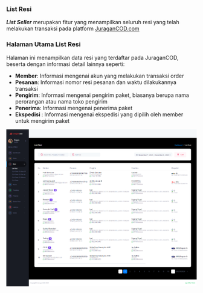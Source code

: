 ### List Resi

<b>_List Seller_</b> merupakan fitur yang menampilkan seluruh resi yang telah melakukan transaksi pada platform [JuraganCOD.com](https://juragancod.com)

### Halaman Utama List Resi

Halaman ini menampilkan data resi yang terdaftar pada JuraganCOD, beserta dengan informasi detail lainnya seperti: <br>

- <b>Member</b>: Informasi mengenai akun yang melakukan transaksi order
- <b>Pesanan</b>: Informasi nomor resi pesanan dan waktu dilakukannya transaksi
- <b>Pengirim</b>: Informasi mengenai pengirim paket, biasanya berupa nama perorangan atau nama toko pengirim
- <b>Penerima</b>: Informasi mengenai penerima paket
- <b>Ekspedisi </b>: Informasi mengenai ekspedisi yang dipilih oleh member untuk mengirim paket

![image](list-resi.png)
